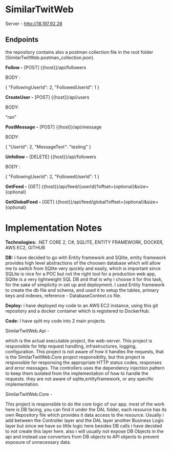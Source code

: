 # SimilarTwitWeb

Server - http://18.197.92.28

## Endpoints 
the repository contains also a postman collection file in the root folder (SimilarTwitWeb.postman_collection.json).

**Follow -** 
[POST] {{host}}/api/followers

BODY :

{
	"FollowingUserId": 2,
	"FollowedUserId": 1
}

**CreateUser -**
[POST] {{host}}/api/users

BODY: 

"ran"

**PostMessage -**
[POST] {{host}}/api/message

BODY: 

{
	"UserId": 2,
	"MessageText": "testing"
}

**Unfollow -**
[DELETE] {{host}}/api/followers

BODY :

{
	"FollowingUserId": 2,
	"FollowedUserId": 1
}

**GetFeed -**
[GET] {{host}}/api/feed/{userId}?offset={optional}&size={optional}

**GetGlobalFeed -**
[GET] {{host}}/api/feed/global?offset={optional}&size={optional}


# Implementation Notes 

**Technologies:** .NET CORE 2, C#, SQLITE, ENTITY FRAMEWORK, DOCKER, AWS EC2, GITHUB

**DB:** i have decided to go with Entity framework and SQlite, entity framework provides high level abstractions of the choosen database which will allow me to switch from SQlite very quickly and easily, which is important since SQLite is nice for a POC but not the right tool for a production web app, SQlite is a very lightweight SQL DB and that is why i choose it for this task, for the sake of simplicity in set up and deployment.
I used Entity framework to create the db file and schema, and used it to setup the tables, primary keys and indexes, 
reference - DatabaseContext.cs file.

**Deploy:** i have deployed my code to an AWS EC2 instance, using this git repository and a docker container which is registered to DockerHub.

**Code:** 
I have split my code into 2 main projects.

SimilarTwitWeb.Api - 

which is the actual executable project, the web-server.
This project is responsible for http request handling, infrastructures, logging, configuration.
This project is not aware of how it handles the requests, that is the SimilarTwitWeb.Core project responsiblity, but this project is responsible for responsing the appropriate HTTP status codes, responses and error messages.
The controllers uses the dependency injection pattern to keep them isolated from the implementation of how to handle the requests. they are not aware of sqlite,entityframework, or any specific implementation.

SimilarTwitWeb.Core - 

This project is responsible to do the core logic of our app.
most of the work here is DB facing, you can find it under the DAL folder, each resource has its own Repository file which provides it data access to the resource.
Usually i add between the Controller layer and the DAL layer another Business Logic layer but since we have so little logic here besides DB calls i have decided to not create this layer here.
also i will usually not expose DB Objects in the api and instead use convertors from DB objects to API objects to prevent exposure of unnecessary data.

